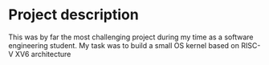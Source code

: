 # Project description

This was by far the most challenging project during my time as a software engineering student.
My task was to build a small OS kernel based on RISC-V XV6 architecture